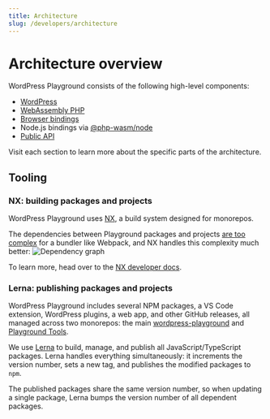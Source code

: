 ```yaml
---
title: Architecture
slug: /developers/architecture
---
```


# Architecture overview

WordPress Playground consists of the following high-level components:

-   [WordPress](/developers/architecture/wordpress)
-   [WebAssembly PHP](/developers/architecture/wasm-php-overview)
-   [Browser bindings](/developers/architecture/browser-concepts)
-   Node.js bindings via [@php-wasm/node](https://npmjs.com/package/@php-wasm/node)
-   [Public API](/developers/apis/)

Visit each section to learn more about the specific parts of the architecture.

## Tooling

### NX: building packages and projects

WordPress Playground uses [NX](https://nx.dev/), a build system designed for monorepos.

The dependencies between Playground packages and projects [are too complex](https://github.com/WordPress/wordpress-playground/pull/151) for a bundler like Webpack, and NX handles this complexity much better:
![Dependency graph](@site/static/img/dependencies.png)

To learn more, head over to the [NX developer docs](https://nx.dev/getting-started/intro).

### Lerna: publishing packages and projects

WordPress Playground includes several NPM packages, a VS Code extension, WordPress plugins, a web app, and other GitHub releases, all managed across two monorepos: the main [wordpress-playground](https://github.com/WordPress/wordpress-playground) and [Playground Tools](https://github.com/WordPress/playground-tools/).

We use [Lerna](https://lerna.js.org) to build, manage, and publish all JavaScript/TypeScript packages. Lerna handles everything simultaneously: it increments the version number, sets a new tag, and publishes the modified packages to `npm`.

The published packages share the same version number, so when updating a single package, Lerna bumps the version number of all dependent packages.
